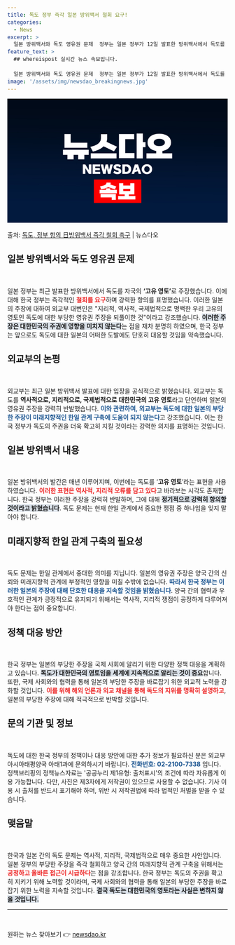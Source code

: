 ```yaml
---
title: 독도 정부 즉각 일본 방위백서 철회 요구!
categories:
  - News
excerpt: >
  일본 방위백서와 독도 영유권 문제  정부는 일본 정부가 12일 발표한 방위백서에서 독도를 자국의 '고유 영토…
feature_text: >
  ## whereispost 실시간 뉴스 속보입니다.

  일본 방위백서와 독도 영유권 문제  정부는 일본 정부가 12일 발표한 방위백서에서 독도를 자국의 '고유 영토…
image: '/assets/img/newsdao_breakingnews.jpg'
---
```


![뉴스다오 속보](/assets/img/newsdao_breakingnews.jpg)

<p>출처: <a href="https://newsdao.kr/4799" rel="dofollow">독도, 정부 항의 日방위백서 즉각 철회 촉구</a> | 뉴스다오</p>

<h2 data-ke-size="size26">일본 방위백서와 독도 영유권 문제</h2>
<p data-ke-size="size16">&nbsp;</p>

<p data-ke-size="size16">일본 정부는 최근 발표한 방위백서에서 독도를 자국의 <b>‘고유 영토’</b>로 주장했습니다. 이에 대해 한국 정부는 즉각적인 <b><span style="color: #ee2323;">철회를 요구</span></b>하며 강력한 항의를 표명했습니다. 이러한 일본의 주장에 대하여 외교부 대변인은 "지리적, 역사적, 국제법적으로 명백한 우리 고유의 영토인 독도에 대한 부당한 영유권 주장을 되풀이한 것"이라고 강조했습니다. <b><span style="background-color: #21538527;">이러한 주장은 대한민국의 주권에 영향을 미치지 않는다</span></b>는 점을 재차 분명히 하였으며, 한국 정부는 앞으로도 독도에 대한 일본의 어떠한 도발에도 단호히 대응할 것임을 약속했습니다.</p>

<h2 data-ke-size="size26">외교부의 논평</h2>
<p data-ke-size="size16">&nbsp;</p>

<p data-ke-size="size16">외교부는 최근 일본 방위백서 발표에 대한 입장을 공식적으로 밝혔습니다. 외교부는 독도를 <b>역사적으로, 지리적으로, 국제법적으로 대한민국의 고유 영토</b>라고 단언하며 일본의 영유권 주장을 강력히 반발했습니다. <b><span style="color: #1a5490;">이와 관련하여, 외교부는 독도에 대한 일본의 부당한 주장이 미래지향적인 한일 관계 구축에 도움이 되지 않는다</span></b>고 강조했습니다. 이는 한국 정부가 독도의 주권을 더욱 확고히 지킬 것이라는 강력한 의지를 표명하는 것입니다.</p>

<h2 data-ke-size="size26">일본 방위백서 내용</h2>
<p data-ke-size="size16">&nbsp;</p>

<p data-ke-size="size16">일본 방위백서의 발간은 매년 이루어지며, 이번에는 독도를 ‘<b>고유 영토</b>’라는 표현을 사용하였습니다. <b><span style="color: #ee2323;">이러한 표현은 역사적, 지리적 오류를 담고 있다</span></b>고 바라보는 시각도 존재합니다. 한국 정부는 이러한 주장을 강력히 반발하며, 그에 대해 <b><span style="background-color: #21538527;">정기적으로 강력히 항의할 것이라고 밝혔습니다</span></b>. 독도 문제는 현재 한일 관계에서 중요한 쟁점 중 하나임을 잊지 말아야 합니다.</p>

<h2 data-ke-size="size26">미래지향적 한일 관계 구축의 필요성</h2>
<p data-ke-size="size16">&nbsp;</p>

<p data-ke-size="size16">독도 문제는 한일 관계에서 중대한 의미를 지닙니다. 일본의 영유권 주장은 양국 간의 신뢰와 미래지향적 관계에 부정적인 영향을 미칠 수밖에 없습니다. <b><span style="color: #1a5490;">따라서 한국 정부는 이러한 일본의 주장에 대해 단호한 대응을 지속할 것임을 밝혔습니다</span></b>. 양국 간의 협력과 우호적인 관계가 긍정적으로 유지되기 위해서는 역사적, 지리적 쟁점이 공정하게 다루어져야 한다는 점이 중요합니다.</p>

<h2 data-ke-size="size26">정책 대응 방안</h2>
<p data-ke-size="size16">&nbsp;</p>

<p data-ke-size="size16">한국 정부는 일본의 부당한 주장을 국제 사회에 알리기 위한 다양한 정책 대응을 계획하고 있습니다. <b><span style="background-color: #21538527;">독도가 대한민국의 영토임을 세계에 지속적으로 알리는 것이 중요</span></b>합니다. 또한, 국제 사회와의 협력을 통해 일본의 부당한 주장을 바로잡기 위한 외교적 노력을 강화할 것입니다. <b><span style="color: #ee2323;">이를 위해 해외 언론과 외교 채널을 통해 독도의 지위를 명확히 설명하고</span></b>, 일본의 부당한 주장에 대해 적극적으로 반박할 것입니다.</p>

<h2 data-ke-size="size26">문의 기관 및 정보</h2>
<p data-ke-size="size16">&nbsp;</p>

<p data-ke-size="size16">독도에 대한 한국 정부의 정책이나 대응 방안에 대한 추가 정보가 필요하신 분은 외교부 아시아태평양국 아태1과에 문의하시기 바랍니다. <b><span style="color: #1a5490;">전화번호: 02-2100-7338</span></b> 입니다. 정책브리핑의 정책뉴스자료는 '공공누리 제1유형: 출처표시'의 조건에 따라 자유롭게 이용 가능합니다. 다만, 사진은 제3자에게 저작권이 있으므로 사용할 수 없습니다. 기사 이용 시 출처를 반드시 표기해야 하며, 위반 시 저작권법에 따라 법적인 처벌을 받을 수 있습니다.</p>

<h2 data-ke-size="size26">맺음말</h2>
<p data-ke-size="size16">&nbsp;</p>

<p data-ke-size="size16">한국과 일본 간의 독도 문제는 역사적, 지리적, 국제법적으로 매우 중요한 사안입니다. 일본 정부의 부당한 주장을 즉각 철회하고 양국 간의 미래지향적 관계 구축을 위해서는 <b><span style="color: #ee2323;">공정하고 올바른 접근이 시급하다</span></b>는 점을 강조합니다. 한국 정부는 독도의 주권을 확고히 지키기 위해 노력할 것이라며, 국제 사회와의 협력을 통해 일본의 부당한 주장을 바로잡기 위한 노력을 지속할 것입니다. <b><span style="background-color: #21538527;">결국 독도는 대한민국의 영토라는 사실은 변하지 않을 것입니다.</span></b></p>

<hr>
<p data-ke-size="size16">&nbsp;</p> 

원하는 뉴스 찾아보기 👉 <a href="https://newsdao.kr" rel="dofollow">newsdao.kr</a>


